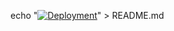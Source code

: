 echo "[![Deployment](https://img.shields.io/badge/Vercel-Deployed-black?style=for-the-badge&logo=vercel)](https://secondserve-swaraj.vercel.app)" > README.md
